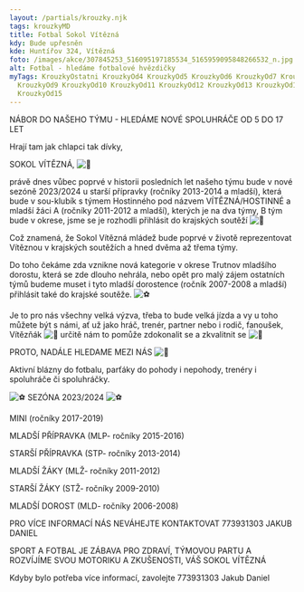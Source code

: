 ```yaml
---
layout: /partials/krouzky.njk
tags: krouzkyMD
title: Fotbal Sokol Vítězná
kdy: Bude upřesněn
kde: Huntířov 324, Vítězná
foto: /images/akce/307845253_516095197185534_5165959095848266532_n.jpg
alt: Fotbal - hledáme fotbalové hvězdičky
myTags: KrouzkyOstatni KrouzkyOd4 KrouzkyOd5 KrouzkyOd6 KrouzkyOd7 KrouzkyOd8
  KrouzkyOd9 KrouzkyOd10 KrouzkyOd11 KrouzkyOd12 KrouzkyOd13 KrouzkyOd14
  KrouzkyOd15
---
```

NÁBOR DO NAŠEHO TÝMU - HLEDÁME NOVÉ SPOLUHRÁČE OD 5 DO 17 LET

Hrají tam jak chlapci tak dívky, 

SOKOL VÍTĚZNÁ, ![📢](https://static.xx.fbcdn.net/images/emoji.php/v9/t39/1/16/1f4e2.png)

právě dnes vůbec poprvé v historii posledních let našeho týmu bude v nové sezóně 2023/2024 u starší přípravky (ročníky 2013-2014 a mladší), která bude v sou-klubík s týmem Hostinného pod názvem VÍTĚZNÁ/HOSTINNÉ a mladší žáci A (ročníky 2011-2012 a mladší), kterých je na dva týmy, B tým bude v okrese, jsme se je rozhodli přihlásit do krajských soutěží ![👏](https://static.xx.fbcdn.net/images/emoji.php/v9/tfe/1/16/1f44f.png)

Což znamená, že Sokol Vítězná mládež bude poprvé v životě reprezentovat Vítěznou v krajských soutěžích a [](<>)hned dvěma až třema týmy.

Do toho čekáme zda vznikne nová kategorie v okrese Trutnov mladšího dorostu, která se zde dlouho nehrála, nebo opět pro malý zájem ostatních týmů budeme muset i tyto mladší dorostence (ročník 2007-2008 a mladší) přihlásit také do krajské soutěže. ![⚽️](https://static.xx.fbcdn.net/images/emoji.php/v9/taf/1/16/26bd.png)

Je to pro nás všechny velká výzva, třeba to bude velká jízda a vy u toho můžete být s námi, ať už jako hráč, trenér, partner nebo i rodič, fanoušek, Vítězňák ![🫶](https://static.xx.fbcdn.net/images/emoji.php/v9/t49/1/16/1faf6.png) určitě nám to pomůže zdokonalit se a zkvalitnit se ![💪](https://static.xx.fbcdn.net/images/emoji.php/v9/t6c/1/16/1f4aa.png)

PROTO, NADÁLE HLEDAME MEZI NÁS ![📢](https://static.xx.fbcdn.net/images/emoji.php/v9/t39/1/16/1f4e2.png)

Aktivní blázny do fotbalu, parťáky do pohody i nepohody, trenéry i spoluhráče či spoluhráčky.

![⚽️](https://static.xx.fbcdn.net/images/emoji.php/v9/taf/1/16/26bd.png) SEZÓNA 2023/2024 ![⚽️](https://static.xx.fbcdn.net/images/emoji.php/v9/taf/1/16/26bd.png)

MINI (ročníky 2017-2019)

MLADŠÍ PŘÍPRAVKA (MLP- ročníky 2015-2016)

STARŠÍ PŘÍPRAVKA (STP- ročníky 2013-2014)

MLADŠÍ ŽÁKY (MLŽ- ročníky 2011-2012)

STARŠÍ ŽÁKY (STŽ- ročníky 2009-2010)

MLADŠÍ DOROST (MLD- ročníky 2006-2008)

PRO VÍCE INFORMACÍ NÁS NEVÁHEJTE KONTAKTOVAT 773931303 JAKUB DANIEL

SPORT A FOTBAL JE ZÁBAVA PRO ZDRAVÍ, TÝMOVOU PARTU A ROZVÍJÍME SVOU MOTORIKU A ZKUŠENOSTI, VÁŠ SOKOL VÍTĚZNÁ

 Kdyby bylo potřeba více informací, zavolejte 773931303 Jakub Daniel